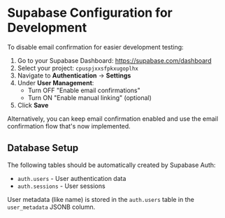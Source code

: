 # Supabase Configuration for Development

To disable email confirmation for easier development testing:

1. Go to your Supabase Dashboard: https://supabase.com/dashboard
2. Select your project: `cpuspjxxsfpkxugoplhx`
3. Navigate to **Authentication** → **Settings**
4. Under **User Management**:
   - Turn OFF "Enable email confirmations"
   - Turn ON "Enable manual linking" (optional)
5. Click **Save**

Alternatively, you can keep email confirmation enabled and use the email confirmation flow that's now implemented.

## Database Setup

The following tables should be automatically created by Supabase Auth:
- `auth.users` - User authentication data
- `auth.sessions` - User sessions

User metadata (like name) is stored in the `auth.users` table in the `user_metadata` JSONB column.